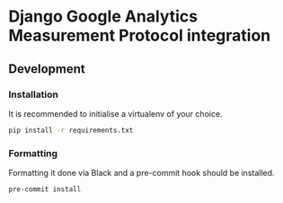 # Django Google Analytics Measurement Protocol integration

## Development

### Installation

It is recommended to initialise a virtualenv of your choice.

```bash
pip install -r requirements.txt
```

### Formatting

Formatting it done via Black and a pre-commit hook should be installed.

```bash
pre-commit install
```

